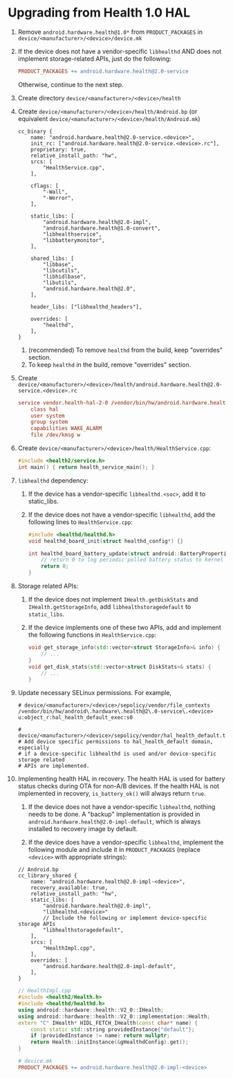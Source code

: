 # Upgrading from Health 1.0 HAL

1. Remove `android.hardware.health@1.0*` from `PRODUCT_PACKAGES`
   in `device/<manufacturer>/<device>/device.mk`

1. If the device does not have a vendor-specific `libhealthd` AND does not
   implement storage-related APIs, just do the following:

   ```mk
   PRODUCT_PACKAGES += android.hardware.health@2.0-service
   ```

   Otherwise, continue to the next step.

1. Create directory
   `device/<manufacturer>/<device>/health`

1. Create `device/<manufacturer>/<device>/health/Android.bp`
   (or equivalent `device/<manufacturer>/<device>/health/Android.mk`)

    ```bp
    cc_binary {
        name: "android.hardware.health@2.0-service.<device>",
        init_rc: ["android.hardware.health@2.0-service.<device>.rc"],
        proprietary: true,
        relative_install_path: "hw",
        srcs: [
            "HealthService.cpp",
        ],

        cflags: [
            "-Wall",
            "-Werror",
        ],

        static_libs: [
            "android.hardware.health@2.0-impl",
            "android.hardware.health@1.0-convert",
            "libhealthservice",
            "libbatterymonitor",
        ],

        shared_libs: [
            "libbase",
            "libcutils",
            "libhidlbase",
            "libutils",
            "android.hardware.health@2.0",
        ],

        header_libs: ["libhealthd_headers"],

        overrides: [
            "healthd",
        ],
    }
    ```

    1. (recommended) To remove `healthd` from the build, keep "overrides" section.
    1. To keep `healthd` in the build, remove "overrides" section.

1. Create `device/<manufacturer>/<device>/health/android.hardware.health@2.0-service.<device>.rc`

    ```rc
    service vendor.health-hal-2-0 /vendor/bin/hw/android.hardware.health@2.0-service.<device>
        class hal
        user system
        group system
        capabilities WAKE_ALARM
        file /dev/kmsg w
    ```

1. Create `device/<manufacturer>/<device>/health/HealthService.cpp`:

    ```c++
    #include <health2/service.h>
    int main() { return health_service_main(); }
    ```

1. `libhealthd` dependency:

    1. If the device has a vendor-specific `libhealthd.<soc>`, add it to static_libs.

    1. If the device does not have a vendor-specific `libhealthd`, add the following
        lines to `HealthService.cpp`:

        ```c++
        #include <healthd/healthd.h>
        void healthd_board_init(struct healthd_config*) {}

        int healthd_board_battery_update(struct android::BatteryProperties*) {
            // return 0 to log periodic polled battery status to kernel log
            return 0;
        }
        ```

1. Storage related APIs:

    1. If the device does not implement `IHealth.getDiskStats` and
        `IHealth.getStorageInfo`, add `libhealthstoragedefault` to `static_libs`.

    1. If the device implements one of these two APIs, add and implement the
        following functions in `HealthService.cpp`:

        ```c++
        void get_storage_info(std::vector<struct StorageInfo>& info) {
            // ...
        }
        void get_disk_stats(std::vector<struct DiskStats>& stats) {
            // ...
        }
        ```

1. Update necessary SELinux permissions. For example,

    ```
    # device/<manufacturer>/<device>/sepolicy/vendor/file_contexts
    /vendor/bin/hw/android\.hardware\.health@2\.0-service\.<device> u:object_r:hal_health_default_exec:s0

    # device/<manufacturer>/<device>/sepolicy/vendor/hal_health_default.te
    # Add device specific permissions to hal_health_default domain, especially
    # if a device-specific libhealthd is used and/or device-specific storage related
    # APIs are implemented.
    ```

1. Implementing health HAL in recovery. The health HAL is used for battery
status checks during OTA for non-A/B devices. If the health HAL is not
implemented in recovery, `is_battery_ok()` will always return `true`.

    1. If the device does not have a vendor-specific `libhealthd`, nothing needs to
    be done. A "backup" implementation is provided in
    `android.hardware.health@2.0-impl-default`, which is always installed to recovery
    image by default.

    1. If the device does have a vendor-specific `libhealthd`, implement the following
    module and include it in `PRODUCT_PACKAGES` (replace `<device>` with appropriate
    strings):

    ```bp
    // Android.bp
    cc_library_shared {
        name: "android.hardware.health@2.0-impl-<device>",
        recovery_available: true,
        relative_install_path: "hw",
        static_libs: [
            "android.hardware.health@2.0-impl",
            "libhealthd.<device>"
            // Include the following or implement device-specific storage APIs
            "libhealthstoragedefault",
        ],
        srcs: [
            "HealthImpl.cpp",
        ],
        overrides: [
            "android.hardware.health@2.0-impl-default",
        ],
    }
    ```

    ```c++
    // HealthImpl.cpp
    #include <health2/Health.h>
    #include <healthd/healthd.h>
    using android::hardware::health::V2_0::IHealth;
    using android::hardware::health::V2_0::implementation::Health;
    extern "C" IHealth* HIDL_FETCH_IHealth(const char* name) {
        const static std::string providedInstance{"default"};
        if (providedInstance != name) return nullptr;
        return Health::initInstance(&gHealthdConfig).get();
    }
    ```

    ```mk
    # device.mk
    PRODUCT_PACKAGES += android.hardware.health@2.0-impl-<device>
    ```
